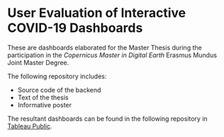 # User Evaluation of Interactive COVID-19 Dashboards

These are dashboards elaborated for the Master Thesis during the participation in the _Copernicus Master in Digital Earth_ Erasmus Mundus Joint Master Degree.

The following repository includes:
* Source code of the backend
* Text of the thesis
* Informative poster

The resultant dashboards can be found in the following repository in [Tableau Public](https://public.tableau.com/app/profile/anna7816#!/?newProfile=&activeTab=0).

